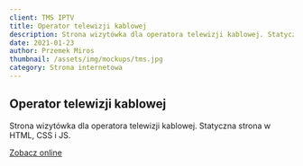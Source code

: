 ```yaml
---
client: TMS IPTV
title: Operator telewizji kablowej
description: Strona wizytówka dla operatora telewizji kablowej. Statyczna strona w HTML, CSS i JS. 
date: 2021-01-23
author: Przemek Miros
thumbnail: /assets/img/mockups/tms.jpg
category: Strona internetowa
---
```


## Operator telewizji kablowej

Strona wizytówka dla operatora telewizji kablowej. Statyczna strona w HTML, CSS i JS. 

<a href="https://staltom.com.pl/" title="Zobacz online" target="_blank" class="button" rel="nofollow">Zobacz online</a>